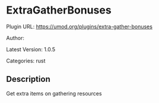 # ExtraGatherBonuses

Plugin URL: https://umod.org/plugins/extra-gather-bonuses

Author: 

Latest Version: 1.0.5

Categories: rust

## Description

Get extra items on gathering resources
